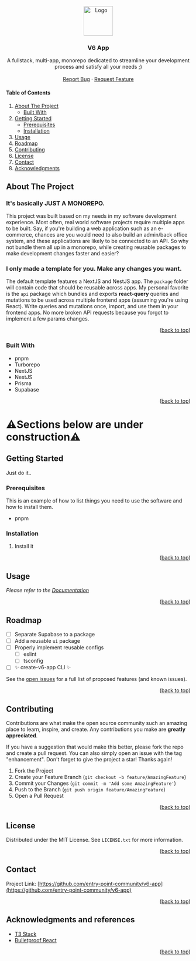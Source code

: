 <!-- Improved compatibility of back to top link: See: https://github.com/othneildrew/Best-README-Template/pull/73 -->

<a name="readme-top"></a>

<!-- PROJECT LOGO -->
<br />
<div align="center">
  <a href="https://github.com/entry-point-community/v6-app">
    <img src="images/logo.png" alt="Logo" width="80" height="80">
  </a>

<h3 align="center">V6 App</h3>

  <p align="center">
    A fullstack, multi-app, monorepo dedicated to streamline your development process and satisfy all your needs ;)
    <br />
    <!-- <a href="https://github.com/entry-point-community/v6-app"><strong>Explore the docs »</strong></a>
    <br /> -->
    <br />
    <a href="https://github.com/entry-point-community/v6-app/issues">Report Bug</a>
    ·
    <a href="https://github.com/entry-point-community/v6-app/issues">Request Feature</a>
  </p>
</div>

<!-- TABLE OF CONTENTS -->
<h4>Table of Contents</h4>
<ol>
  <li>
    <a href="#about-the-project">About The Project</a>
    <ul>
      <li><a href="#built-with">Built With</a></li>
    </ul>
  </li>
  <li>
    <a href="#getting-started">Getting Started</a>
    <ul>
      <li><a href="#prerequisites">Prerequisites</a></li>
      <li><a href="#installation">Installation</a></li>
    </ul>
  </li>
  <li><a href="#usage">Usage</a></li>
  <li><a href="#roadmap">Roadmap</a></li>
  <li><a href="#contributing">Contributing</a></li>
  <li><a href="#license">License</a></li>
  <li><a href="#contact">Contact</a></li>
  <li><a href="#acknowledgments">Acknowledgments</a></li>
</ol>

<!-- ABOUT THE PROJECT -->

## About The Project

### It's basically JUST A MONOREPO.

This project was built based on my needs in my software development experience. Most often, real world software projects require multiple apps to be built. Say, if you're building a web application such as an e-commerce, chances are you would need to also build an admin/back office system, and these applications are likely to be connected to an API. So why not bundle them all up in a monorepo, while creating reusable packages to make development changes faster and easier?

### I only made a template for you. Make any changes you want.

The default template features a NextJS and NestJS app. The `package` folder will contain code that should be reusable across apps. My personal favorite is the `api` package which bundles and exports **react-query** queries and mutations to be used across multiple frontend apps (assuming you're using React). Write queries and mutations once, import, and use them in your frontend apps. No more broken API requests because you forgot to implement a few params changes.

<p align="right">(<a href="#readme-top">back to top</a>)</p>

### Built With

- pnpm
- Turborepo
- NextJS
- NestJS
- Prisma
- Supabase

<p align="right">(<a href="#readme-top">back to top</a>)</p>

# ⚠️Sections below are under construction⚠️

<!-- GETTING STARTED -->

## Getting Started

Just do it..

### Prerequisites

This is an example of how to list things you need to use the software and how to install them.

- pnpm

### Installation

1. Install it

<p align="right">(<a href="#readme-top">back to top</a>)</p>

<!-- USAGE EXAMPLES -->

## Usage

_Please refer to the [Documentation](https://example.com)_

<p align="right">(<a href="#readme-top">back to top</a>)</p>

<!-- ROADMAP -->

## Roadmap

- [ ] Separate Supabase to a package
- [ ] Add a reusable `ui` package
- [ ] Properly implement reusable configs
  - [ ] eslint
  - [ ] tsconfig
- [ ] ✨ create-v6-app CLI ✨

See the [open issues](https://github.com/entry-point-community/v6-app/issues) for a full list of proposed features (and known issues).

<p align="right">(<a href="#readme-top">back to top</a>)</p>

<!-- CONTRIBUTING -->

## Contributing

Contributions are what make the open source community such an amazing place to learn, inspire, and create. Any contributions you make are **greatly appreciated**.

If you have a suggestion that would make this better, please fork the repo and create a pull request. You can also simply open an issue with the tag "enhancement".
Don't forget to give the project a star! Thanks again!

1. Fork the Project
2. Create your Feature Branch (`git checkout -b feature/AmazingFeature`)
3. Commit your Changes (`git commit -m 'Add some AmazingFeature'`)
4. Push to the Branch (`git push origin feature/AmazingFeature`)
5. Open a Pull Request

<p align="right">(<a href="#readme-top">back to top</a>)</p>

<!-- LICENSE -->

## License

Distributed under the MIT License. See `LICENSE.txt` for more information.

<p align="right">(<a href="#readme-top">back to top</a>)</p>

<!-- CONTACT -->

## Contact

Project Link: [https://github.com/entry-point-community/v6-app](https://github.com/entry-point-community/v6-app)

<p align="right">(<a href="#readme-top">back to top</a>)</p>

<!-- ACKNOWLEDGMENTS -->

## Acknowledgments and references

- [T3 Stack](https://github.com/t3-oss/create-t3-app)
- [Bulletproof React](https://github.com/alan2207/bulletproof-react)

<p align="right">(<a href="#readme-top">back to top</a>)</p>

<!-- MARKDOWN LINKS & IMAGES -->
<!-- https://www.markdownguide.org/basic-syntax/#reference-style-links -->

[contributors-shield]: https://img.shields.io/github/contributors/entry-point-community/v6-app.svg?style=for-the-badge
[contributors-url]: https://github.com/entry-point-community/v6-app/graphs/contributors
[forks-shield]: https://img.shields.io/github/forks/entry-point-community/v6-app.svg?style=for-the-badge
[forks-url]: https://github.com/entry-point-community/v6-app/network/members
[stars-shield]: https://img.shields.io/github/stars/entry-point-community/v6-app.svg?style=for-the-badge
[stars-url]: https://github.com/entry-point-community/v6-app/stargazers
[issues-shield]: https://img.shields.io/github/issues/entry-point-community/v6-app.svg?style=for-the-badge
[issues-url]: https://github.com/entry-point-community/v6-app/issues
[license-shield]: https://img.shields.io/github/license/entry-point-community/v6-app.svg?style=for-the-badge
[license-url]: https://github.com/entry-point-community/v6-app/blob/master/LICENSE.txt
[linkedin-shield]: https://img.shields.io/badge/-LinkedIn-black.svg?style=for-the-badge&logo=linkedin&colorB=555
[linkedin-url]: https://linkedin.com/in/linkedin_username
[product-screenshot]: images/screenshot.png
[Next.js]: https://img.shields.io/badge/next.js-000000?style=for-the-badge&logo=nextdotjs&logoColor=white
[Next-url]: https://nextjs.org/
[React.js]: https://img.shields.io/badge/React-20232A?style=for-the-badge&logo=react&logoColor=61DAFB
[React-url]: https://reactjs.org/
[Vue.js]: https://img.shields.io/badge/Vue.js-35495E?style=for-the-badge&logo=vuedotjs&logoColor=4FC08D
[Vue-url]: https://vuejs.org/
[Angular.io]: https://img.shields.io/badge/Angular-DD0031?style=for-the-badge&logo=angular&logoColor=white
[Angular-url]: https://angular.io/
[Svelte.dev]: https://img.shields.io/badge/Svelte-4A4A55?style=for-the-badge&logo=svelte&logoColor=FF3E00
[Svelte-url]: https://svelte.dev/
[Laravel.com]: https://img.shields.io/badge/Laravel-FF2D20?style=for-the-badge&logo=laravel&logoColor=white
[Laravel-url]: https://laravel.com
[Bootstrap.com]: https://img.shields.io/badge/Bootstrap-563D7C?style=for-the-badge&logo=bootstrap&logoColor=white
[Bootstrap-url]: https://getbootstrap.com
[JQuery.com]: https://img.shields.io/badge/jQuery-0769AD?style=for-the-badge&logo=jquery&logoColor=white
[JQuery-url]: https://jquery.com
